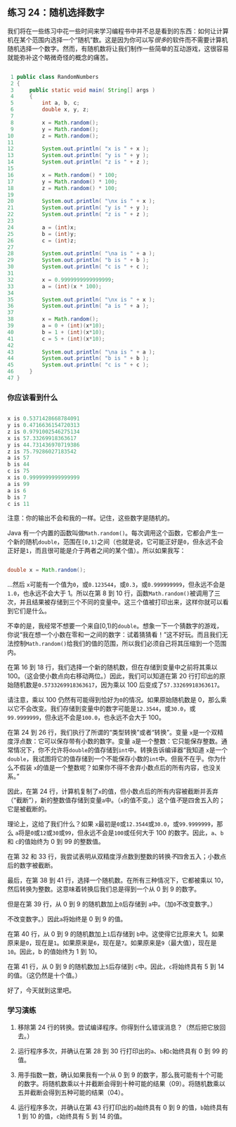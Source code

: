 ## 练习 24：随机选择数字

我们将在一些练习中花一些时间来学习编程书中并不总是看到的东西：如何让计算机在某个范围内选择一个“随机”数。这是因为你可以写*很多*的软件而不需要计算机随机选择一个数字。然而，有随机数将让我们制作一些简单的互动游戏，这很容易就能弥补这个略微奇怪的概念的痛苦。

```java

 1 public class RandomNumbers
 2 {
 3     public static void main( String[] args )
 4     {
 5         int a, b, c;
 6         double x, y, z;
 7 
 8         x = Math.random();
 9         y = Math.random();
10         z = Math.random();
11 
12         System.out.println( "x is " + x );
13         System.out.println( "y is " + y );
14         System.out.println( "z is " + z );
15 
16         x = Math.random() * 100;
17         y = Math.random() * 100;
18         z = Math.random() * 100;
19 
20         System.out.println( "\nx is " + x );
21         System.out.println( "y is " + y );
22         System.out.println( "z is " + z );
23 
24         a = (int)x;
25         b = (int)y;
26         c = (int)z;
27 
28         System.out.println( "\na is " + a );
29         System.out.println( "b is " + b );
30         System.out.println( "c is " + c );
31 
32         x = 0.9999999999999999;
33         a = (int)(x * 100);
34 
35         System.out.println( "\nx is " + x );
36         System.out.println( "a is " + a );
37 
38         x = Math.random();
39         a = 0 + (int)(x*10);
40         b = 1 + (int)(x*10);
41         c = 5 + (int)(x*10);
42 
43         System.out.println( "\na is " + a );
44         System.out.println( "b is " + b );
45         System.out.println( "c is " + c );
46     }
47 }
```



### 你应该看到什么

```java

x is 0.5371428668784091
y is 0.4716636154720313
z is 0.9791002546275134
x is 57.33269918363617
y is 44.731436970719386
z is 75.79286027183542
a is 57
b is 44
c is 75
x is 0.9999999999999999
a is 99
a is 6
b is 7
c is 11

```


注意：你的输出不会和我的一样。记住，这些数字是随机的。

Java 有一个内置的函数叫做`Math.random()`。每次调用这个函数，它都会产生一个新的随机`double`，范围在`[0,1)`之间（也就是说，它可能正好是`0`，但永远不会正好是`1`，而且很可能是介于两者之间的某个值）。所以如果我写：

```java

double x = Math.random();
```

...然后 `x`可能有一个值为`0`，或`0.123544`，或`0.3`，或`0.999999999`，但永远不会是`1.0`，也永远不会大于 1。所以在第 8 到 10 行，函数`Math.random()`被调用了三次，并且结果被存储到三个不同的变量中。这三个值被打印出来，这样你就可以看到它们是什么。

不幸的是，我经常不想要一个来自[0,1)的`double`。想象一下一个猜数字的游戏，你说“我在想一个小数在零和一之间的数字：试着猜猜看！”这不好玩。而且我们无法控制`Math.random()`给我们的值的范围，所以我们必须自己将其压缩到一个范围内。

在第 16 到 18 行，我们选择一个新的随机数，但在存储到变量中之前将其乘以 100。（这会使小数点向右移动两位。）因此，我们可以知道在第 20 行打印出的原始随机数是`0.5733269918363617`，因为乘以 100 后变成了`57.33269918363617`。

请注意，乘以 100 仍然有可能得到恰好为`0`的情况。如果原始随机数是 0，那么乘以它不会改变。我们存储到变量中的数字可能是`12.3544`，或`30.0`，或`99.9999999`，但永远不会是`100.0`，也永远不会大于 100。

在第 24 到 26 行，我们执行了所谓的“类型转换”或者“转换”。变量 `x`是一个双精度浮点数：它可以保存带有小数的数字。变量 `a`是一个整数：它只能保存整数。通常情况下，你不允许将`double`的值存储到`int`中。转换告诉编译器“我知道 `x`是一个`double`，我试图将它的值存储到一个不能保存小数的`int`中。但我不在乎。你为什么不假装 `x`的值是一个整数呢？如果你不得不舍弃小数点后的所有内容，也没关系。”

因此，在第 24 行，计算机复制了`x`的值，但小数点后的所有内容被截断并丢弃（“截断”），新的整数值存储到变量`a`中。（`x`的值不变。）这个值*不*是四舍五入的；它是被截断的。

理论上，这给了我们什么？如果 `x`最初是`0`或`12.3544`或`30.0`，或`99.9999999`，那么 `a`将是`0`或`12`或`30`或`99`，但永远不会是`100`或任何大于 100 的数字。因此，`a`、`b`和 `c`的值始终为 0 到 99 的整数值。

在第 32 和 33 行，我尝试表明从双精度浮点数到整数的转换*不*四舍五入；小数点后的数字被截断。

最后，在第 38 到 41 行，选择一个随机数。在所有三种情况下，它都被乘以 10，然后转换为整数。这意味着转换后我们总是得到一个从 0 到 9 的数字。

但是在第 39 行，从 0 到 9 的随机数加上`0`后存储到 `a`中。（加`0`不改变数字。）

不改变数字。）因此`a`将始终是 0 到 9 的值。

在第 40 行，从 0 到 9 的随机数加上`1`后存储到 `b`中。这使得它比原来大 1。如果原来是`0`，现在是`1`。如果原来是`6`，现在是`7`。如果原来是`9`（最大值），现在是`10`。因此，b 的值始终为 1 到 10。

在第 41 行，从 0 到 9 的随机数加上`5`后存储到 `c`中。因此，`c`将始终具有 5 到 14 的值。（这仍然是十个值。）

好了，今天就到这里吧。

### 学习演练

1.  移除第 24 行的转换。尝试编译程序。你得到什么错误消息？（然后把它放回去。）

1.  运行程序多次，并确认在第 28 到 30 行打印出的`a`、`b`和`c`始终具有 0 到 99 的值。

1.  用手指数一数，确认如果我有一个从 0 到 9 的数字，那么我可能有十个可能的数字。将随机数乘以十并截断会得到十种可能的结果（0­9）。将随机数乘以五并截断会得到五种可能的结果（0­4）。

1.  运行程序多次，并确认在第 43 行打印出的`a`始终具有 0 到 9 的值，`b`始终具有 1 到 10 的值，`c`始终具有 5 到 14 的值。

